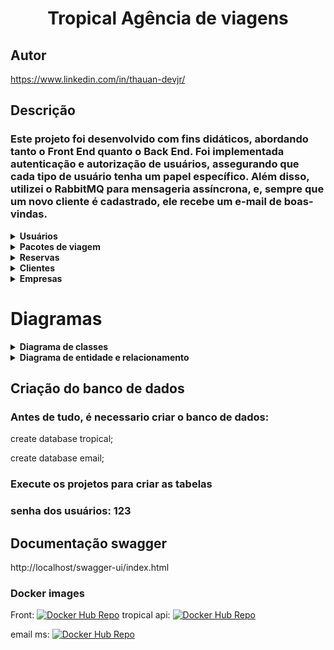 
# <div align="center" >Tropical Agência de viagens</div>
## Autor 
https://www.linkedin.com/in/thauan-devjr/

## Descrição 

### Este projeto foi desenvolvido com fins didáticos, abordando tanto o Front End quanto o Back End. Foi implementada autenticação e autorização de usuários, assegurando que cada tipo de usuário tenha um papel específico. Além disso, utilizei o RabbitMQ para mensageria assíncrona, e, sempre que um novo cliente é cadastrado, ele recebe um e-mail de boas-vindas.

<details>
    <summary><b>Usuários</b></summary>
    <img src="./database/Users.png" alt="Users">
</details>

<details>
    <summary><b>Pacotes de viagem</b></summary>
    <img src="./database/Travel packages.png" alt="Travel Packages">
</details>

<details>
    <summary><b>Reservas</b></summary>
    <img src="./database/Reserves.png" alt="Reserves">
</details>
<details>
    <summary><b>Clientes</b></summary>
    <img src="./database/Clients.png" alt="Clients">
</details>
<details>
    <summary><b>Empresas</b></summary>
    <img src="./database/Enterprise.png" alt="Enterprises">
</details>

# Diagramas
<details>
    <summary><b>Diagrama de classes</b></summary>
    <img src="./database/Diagrama de classes.png" alt="Categorias">
    <summary><b>Diagrama de classes Ms email</b></summary>
    <img src="./database/Class Diagram Ms Email.png" alt="Categorias">
</details>
<details>
    <summary><b>Diagrama de entidade e relacionamento</b></summary>
    <img src="./database/DER.png" alt="Categorias">
    <summary><b>Diagrama de entidade e relacionamento Ms Email</b></summary>
    <img src="./database/DER MSemail .png" alt="Categorias">
</details>


## Criação do banco de dados
### Antes de tudo, é necessario criar o banco de dados:

create database tropical;

create database email;

### Execute os projetos para criar as tabelas
### senha dos usuários: 123
## Documentação swagger
http://localhost/swagger-ui/index.html

### Docker images 
Front:
[![Docker Hub Repo](https://img.shields.io/docker/pulls/thauans/email.svg)](https://hub.docker.com/repository/docker/thauans/project)
tropical api:
[![Docker Hub Repo](https://img.shields.io/docker/pulls/thauans/tropical.svg)](https://hub.docker.com/repository/docker/thauans/tropical)

email ms:
[![Docker Hub Repo](https://img.shields.io/docker/pulls/thauans/email.svg)](https://hub.docker.com/repository/docker/thauans/email)

